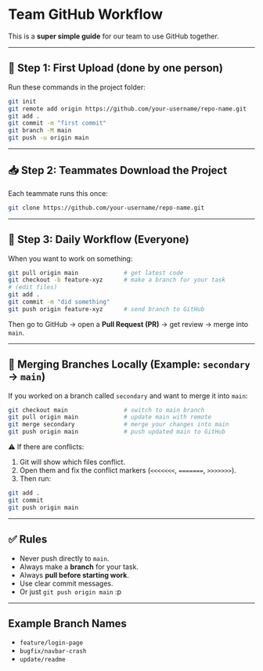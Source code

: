 # Team GitHub Workflow

This is a **super simple guide** for our team to use GitHub together.

---

## 🚀 Step 1: First Upload (done by one person)
Run these commands in the project folder:

```bash
git init
git remote add origin https://github.com/your-username/repo-name.git
git add .
git commit -m "first commit"
git branch -M main
git push -u origin main
```

---

## 📥 Step 2: Teammates Download the Project
Each teammate runs this once:

```bash
git clone https://github.com/your-username/repo-name.git
```

---

## 🔄 Step 3: Daily Workflow (Everyone)
When you want to work on something:

```bash
git pull origin main             # get latest code
git checkout -b feature-xyz      # make a branch for your task
# (edit files)
git add .                        
git commit -m "did something"    
git push origin feature-xyz      # send branch to GitHub
```

Then go to GitHub → open a **Pull Request (PR)** → get review → merge into `main`.

---

## 🔀 Merging Branches Locally (Example: `secondary` → `main`)

If you worked on a branch called `secondary` and want to merge it into `main`:

```bash
git checkout main                # switch to main branch
git pull origin main             # update main with remote
git merge secondary              # merge your changes into main
git push origin main             # push updated main to GitHub
```

⚠️ If there are conflicts:
1. Git will show which files conflict.  
2. Open them and fix the conflict markers (`<<<<<<<`, `=======`, `>>>>>>>`).  
3. Then run:

```bash
git add .
git commit
git push origin main
```

---

## ✅ Rules
- Never push directly to `main`.  
- Always make a **branch** for your task.  
- Always **pull before starting work**.  
- Use clear commit messages.  
- Or just `git push origin main` :p  

---

## Example Branch Names
- `feature/login-page`
- `bugfix/navbar-crash`
- `update/readme`
